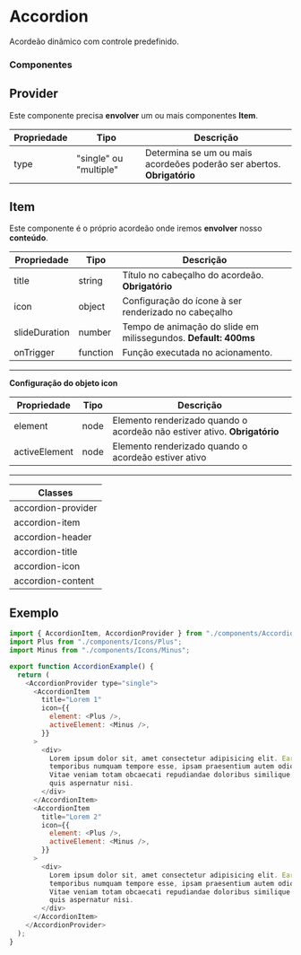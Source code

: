 # Accordion

Acordeão dinâmico com controle predefinido.

### Componentes

## Provider

Este componente precisa **envolver** um ou mais componentes **Item**.

| Propriedade | Tipo                   | Descrição                                                              |
| ----------- | ---------------------- | ---------------------------------------------------------------------- |
| type        | "single" ou "multiple" | Determina se um ou mais acordeões poderão ser abertos. **Obrigatório** |

## Item

Este componente é o próprio acordeão onde iremos **envolver** nosso **conteúdo**.

| Propriedade   | Tipo     | Descrição                                                                                                   |
| ------------- | -------- | ----------------------------------------------------------------------------------------------------------- |
| title         | string   | Título no cabeçalho do acordeão. **Obrigatório**                                                            |
| icon          | object   | Configuração do ícone à ser renderizado no cabeçalho                                                        |
| slideDuration | number   | Tempo de animação do slide em milissegundos. **Default: 400ms**                                             |
| onTrigger      | function | Função executada no acionamento.                                                                           |

---

**Configuração do objeto icon**

| Propriedade   | Tipo | Descrição                                                                 |
| ------------- | ---- | ------------------------------------------------------------------------- |
| element       | node | Elemento renderizado quando o acordeão não estiver ativo. **Obrigatório** |
| activeElement | node | Elemento renderizado quando o acordeão estiver ativo                      |

---

| Classes            |
| ------------------ |
| accordion-provider |
| accordion-item     |
| accordion-header   |
| accordion-title    |
| accordion-icon     |
| accordion-content  |

## Exemplo

```js
import { AccordionItem, AccordionProvider } from "./components/Accordion";
import Plus from "./components/Icons/Plus";
import Minus from "./components/Icons/Minus";

export function AccordionExample() {
  return (
    <AccordionProvider type="single">
      <AccordionItem
        title="Lorem 1"
        icon={{
          element: <Plus />,
          activeElement: <Minus />,
        }}
      >
        <div>
          Lorem ipsum dolor sit, amet consectetur adipisicing elit. Earum fugiat
          temporibus numquam tempore esse, ipsam praesentium autem odio nostrum.
          Vitae veniam totam obcaecati repudiandae doloribus similique possimus,
          quis aspernatur nisi.
        </div>
      </AccordionItem>
      <AccordionItem
        title="Lorem 2"
        icon={{
          element: <Plus />,
          activeElement: <Minus />,
        }}
      >
        <div>
          Lorem ipsum dolor sit, amet consectetur adipisicing elit. Earum fugiat
          temporibus numquam tempore esse, ipsam praesentium autem odio nostrum.
          Vitae veniam totam obcaecati repudiandae doloribus similique possimus,
          quis aspernatur nisi.
        </div>
      </AccordionItem>
    </AccordionProvider>
  );
}
```
